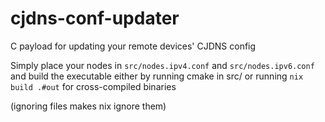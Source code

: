 # cjdns-conf-updater

C payload for updating your remote devices' CJDNS config

Simply place your nodes in `src/nodes.ipv4.conf` and `src/nodes.ipv6.conf` and build the executable either by running cmake in src/ or running `nix build .#out` for cross-compiled binaries

(ignoring files makes nix ignore them)
